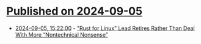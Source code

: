 # [Published on 2024-09-05](index.md)

* [2024-09-05, 15:22:00](https://soylentnews.org/article.pl?sid=24/09/04/1433228&from=rss) - [\"Rust for Linux\" Lead Retires Rather Than Deal With More “Nontechnical Nonsense”](https://soylentnews.org/article.pl?sid=24/09/04/1433228&from=rss)
